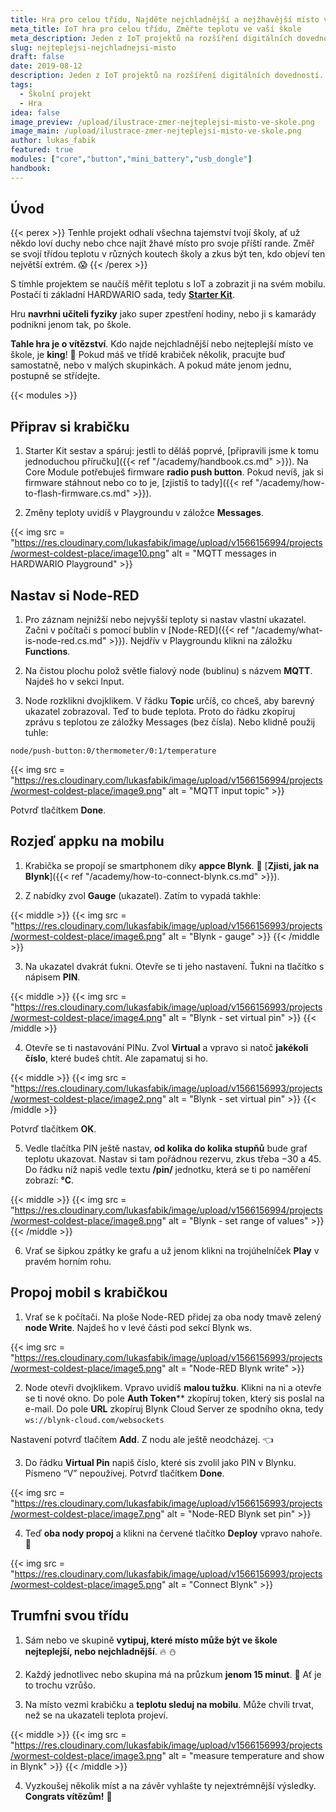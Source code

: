 ```yaml
---
title: Hra pro celou třídu, Najděte nejchladnější a nejžhavější místo ve vaší škole
meta_title: IoT hra pro celou třídu, Změřte teplotu ve vaší škole
meta_description: Jeden z IoT projektů na rozšíření digitálních dovedností. Sestavte se Starter Kitem od HARDWARIOu zařízení, se kterým najdete nejchladnější a nejžhavější místo ve škole.
slug: nejteplejsi-nejchladnejsi-misto
draft: false
date: 2019-08-12
description: Jeden z IoT projektů na rozšíření digitálních dovedností. Sestavte se Starter Kitem od HARDWARIOu zařízení, se kterým najdete nejchladnější a nejžhavější místo ve škole.
tags:
  - Školní projekt
  - Hra
idea: false
image_preview: /upload/ilustrace-zmer-nejteplejsi-misto-ve-skole.png
image_main: /upload/ilustrace-zmer-nejteplejsi-misto-ve-skole.png
author: lukas_fabik
featured: true
modules: ["core","button","mini_battery","usb_dongle"]
handbook:
---
```


## Úvod

{{< perex >}}
Tenhle projekt odhalí všechna tajemství tvojí školy, ať už někdo loví duchy nebo chce najít žhavé místo pro svoje příští rande. Změř se svojí třídou teplotu v různých koutech školy a zkus být ten, kdo objeví ten největší extrém. 😱
{{< /perex >}}

S tímhle projektem se naučíš měřit teplotu s IoT a zobrazit ji na svém mobilu. Postačí ti základní HARDWARIO sada, tedy [**Starter Kit**](https://obchod.hardwario.cz/starter-kit/).

Hru **navrhni učiteli fyziky** jako super zpestření hodiny, nebo ji s kamarády podnikni jenom tak, po škole.

**Tahle hra je o vítězství**. Kdo najde nejchladnější nebo nejteplejší místo ve škole, je **king**! 👑 Pokud máš ve třídě krabiček několik, pracujte buď samostatně, nebo v malých skupinkách. A pokud máte jenom jednu, postupně se střídejte.

{{< modules >}}

## Připrav si krabičku

1. Starter Kit sestav a spáruj: jestli to děláš poprvé, [připravili jsme k tomu jednoduchou příručku]({{< ref "/academy/handbook.cs.md" >}}). Na Core Module potřebuješ firmware **radio push button**. Pokud nevíš, jak si firmware stáhnout nebo co to je, [zjistíš to tady]({{< ref "/academy/how-to-flash-firmware.cs.md" >}}).

2. Změny teploty uvidíš v Playgroundu v záložce **Messages**.

{{< img src = "https://res.cloudinary.com/lukasfabik/image/upload/v1566156994/projects/wormest-coldest-place/image10.png" alt = "MQTT messages in HARDWARIO Playground" >}}

## Nastav si Node-RED

1. Pro záznam nejnižší nebo nejvyšší teploty si nastav vlastní ukazatel. Začni v počítači s pomocí bublin v [Node-RED]({{< ref "/academy/what-is-node-red.cs.md" >}}). Nejdřív v Playgroundu klikni na záložku **Functions**.

2. Na čistou plochu polož světle fialový node (bublinu) s názvem **MQTT**. Najdeš ho v sekci Input.

3. Node rozklikni dvojklikem. V řádku **Topic** určíš, co chceš, aby barevný ukazatel zobrazoval. Teď to bude teplota. Proto do řádku zkopíruj zprávu s teplotou ze záložky Messages (bez čísla). Nebo klidně použij tuhle:

```
node/push-button:0/thermometer/0:1/temperature
```

{{< img src = "https://res.cloudinary.com/lukasfabik/image/upload/v1566156994/projects/wormest-coldest-place/image9.png" alt = "MQTT input topic" >}}

Potvrď tlačítkem **Done**.

## Rozjeď appku na mobilu

1. Krabička se propojí se smartphonem díky **appce Blynk**. 📱 [**Zjisti, jak na Blynk**]({{< ref "/academy/how-to-connect-blynk.cs.md" >}}).

2. Z nabídky zvol **Gauge** (ukazatel). Zatím to vypadá takhle:

{{< middle >}}
{{< img src = "https://res.cloudinary.com/lukasfabik/image/upload/v1566156993/projects/wormest-coldest-place/image6.png" alt = "Blynk - gauge" >}}
{{< /middle >}}

3. Na ukazatel dvakrát ťukni. Otevře se ti jeho nastavení. Ťukni na tlačítko s nápisem **PIN**.

{{< middle >}}
{{< img src = "https://res.cloudinary.com/lukasfabik/image/upload/v1566156993/projects/wormest-coldest-place/image4.png" alt = "Blynk - set virtual pin" >}}
{{< /middle >}}

4. Otevře se ti nastavování PINu. Zvol **Virtual** a vpravo si natoč **jakékoli číslo**, které budeš chtít. Ale zapamatuj si ho.

{{< middle >}}
{{< img src = "https://res.cloudinary.com/lukasfabik/image/upload/v1566156993/projects/wormest-coldest-place/image2.png" alt = "Blynk - set virtual pin" >}}
{{< /middle >}}

Potvrď tlačítkem **OK**.

5. Vedle tlačítka PIN ještě nastav, **od kolika do kolika stupňů** bude graf teplotu ukazovat. Nastav si tam pořádnou rezervu, zkus třeba −30 a 45.
Do řádku níž napiš vedle textu **/pin/** jednotku, která se ti po naměření zobrazí: **°C**.

{{< middle >}}
{{< img src = "https://res.cloudinary.com/lukasfabik/image/upload/v1566156994/projects/wormest-coldest-place/image8.png" alt = "Blynk - set range of values" >}}
{{< /middle >}}

6. Vrať se šipkou zpátky ke grafu a už jenom klikni na trojúhelníček **Play** v pravém horním rohu.


## Propoj mobil s krabičkou

1. Vrať se k počítači. Na ploše Node-RED přidej za oba nody tmavě zelený **node Write**. Najdeš ho v levé části pod sekcí Blynk ws.

{{< img src = "https://res.cloudinary.com/lukasfabik/image/upload/v1566156993/projects/wormest-coldest-place/image5.png" alt = "Node-RED Blynk write" >}}

2. Node otevři dvojklikem. Vpravo uvidíš **malou tužku**. Klikni na ni a otevře se ti nové okno. Do pole **Auth Token**** zkopíruj token, který sis poslal na e-mail. Do pole **URL** zkopíruj Blynk Cloud Server ze spodního okna, tedy ```ws://blynk-cloud.com/websockets```

Nastavení potvrď tlačítem **Add**. Z nodu ale ještě neodcházej. 👈

3. Do řádku **Virtual Pin** napiš číslo, které sis zvolil jako PIN v Blynku. Písmeno “V” nepoužívej.
Potvrď tlačítkem **Done**.

{{< img src = "https://res.cloudinary.com/lukasfabik/image/upload/v1566156993/projects/wormest-coldest-place/image7.png" alt = "Node-RED Blynk set pin" >}}

4. Teď **oba nody propoj** a klikni na červené tlačítko **Deploy** vpravo nahoře. 🚨

{{< img src = "https://res.cloudinary.com/lukasfabik/image/upload/v1566156993/projects/wormest-coldest-place/image5.png" alt = "Connect Blynk" >}}

## Trumfni svou třídu

1. Sám nebo ve skupině **vytipuj, které místo může být ve škole nejteplejší, nebo nejchladnější**. 🔥 ⛄

2. Každý jednotlivec nebo skupina má na průzkum **jenom 15 minut**. 🔦 Ať je to trochu vzrůšo.

3. Na místo vezmi krabičku a **teplotu sleduj na mobilu**. Může chvíli trvat, než se na ukazateli teplota projeví.

{{< middle >}}
{{< img src = "https://res.cloudinary.com/lukasfabik/image/upload/v1566156993/projects/wormest-coldest-place/image3.png" alt = "measure temperature and show in Blynk" >}}
{{< /middle >}}

4. Vyzkoušej několik míst a na závěr vyhlašte ty nejextrémnější výsledky. **Congrats vítězům!** 🎇
